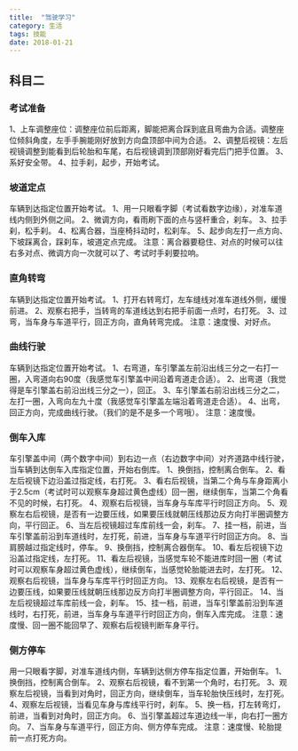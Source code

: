 ```yaml
---
title:  "驾驶学习"
category: 生活
tags: 技能
date: 2018-01-21
---
```

## 科目二
### 考试准备
1、上车调整座位：调整座位前后距离，脚能把离合踩到底且弯曲为合适。调整座位倾斜角度，左手手腕能刚好放到方向盘顶部中间为合适。
2、调整后视镜：左后视镜调整到能看到后轮胎和车尾，右后视镜调到顶部刚好看完后门把手位置。
3、系好安全带。
4、拉手刹，起步，开始考试。

### 坡道定点
车辆到达指定位置开始考试。
1、用一只眼看字脚（考试看数字边缘），对准车道线内侧到外侧之间。
2、微调方向，看雨刷下面的点与竖杆重合，刹车。
3、拉手刹，松手刹。
4、松离合器，当座椅抖动时，松刹车。
5、起步向左打一点方向、下坡踩离合，踩刹车，坡道定点完成。
注意：离合器要稳住、对点的时候可以往右多对点、微调方向一次就可以了、考试时手刹要拉响。

### 直角转弯
车辆到达指定位置开始考试。
1、打开右转弯灯，左车缝线对准车道线外侧，缓慢前进。
2、观察右把手，当转弯的车道线达到右把手前面一点时，右打死。
3、过弯，当车身与车道平行，回正方向，直角转弯完成。
注意：速度慢、对好点。

### 曲线行驶
车辆到达指定位置开始考试。
1、右弯道，车引擎盖左前沿出线三分之一右打一圈，入弯道向右90度（我感觉车引擎盖中间沿着弯道走合适）。
2、出弯道（我觉得是车引擎盖右前沿出线三分之一），回正。
3、车引擎盖右前沿出线三分之二，左打一圈，入弯向左九十度（我感觉车引擎盖左端沿着弯道走合适）。
4、出弯，回正方向，完成曲线行驶。（我们的是不是多一个弯哦）。
注意：速度慢。

### 倒车入库
车引擎盖中间（两个数字中间）到右边一点（右边数字中间）对齐道路中线行驶，当车辆到达倒车入库指定位置，开始右倒库。
1、换倒挡，控制离合倒车。
2、看左后视镜下边沿盖过指定线，右打死。
3、看右后视镜，当第二个角与车身距离小于2.5cm（考试时可以观察车身超过黄色虚线）回一圈，继续倒车，当第二个角看不见的时候，右打死。
4、观察右后视镜，当车身与车库平行时回正方向。
5、观察左右后视镜，是否有一边要压线，如果要压线就朝压线那边反方向打半圈调整方向，平行回正。
6、当左后视镜超过车库前线一会，刹车。
7、挂一档，前进，当车引擎盖前沿到车道线时，左打死，前进，当车身与车道平行时回正方向。
8、当肩膀越过指定线时，停车。
9、换倒挡，控制离合器倒车。
10、看左后视镜下边沿盖过指定线，左打死。
11、看左后视镜，当感觉车轮不能进库时回一圈（考试时可以观察车身超过黄色虚线），继续倒车，当感觉轮胎能进去时，左打死。
12、观察右后视镜，当车身与车库平行时回正方向。
13、观察左右后视镜，是否有一边要压线，如果要压线就朝压线那边反方向打半圈调整方向，平行回正。
14、当左后视镜超过车库前线一会，刹车。
15、挂一档，前进，当车引擎盖前沿到车道线时，右打死，前进，当车身与车道平行时回正方向，倒车入库完成。
注意：速度慢、回一圈不能回早了、观察右后视镜判断车身平行。

### 侧方停车
用一只眼看字脚，对准车道线内侧，车辆到达侧方停车指定位置，开始倒车。
1、换倒挡，控制离合倒车。
2、观察右后视镜，看不到第一个角时，右打死。
3、观察左后视镜，当看到对角时，回正方向，继续倒车，当车轮胎快压线时，左打死。
4、观察左后视镜，当看见车身与库线平行时，刹车。
5、换一档，打左转弯灯，前进，当看到对角时，回正方向。
6、当引擎盖超过车道边线一半，向右打一圈方向。
7、当车身与车道平行，回正方向、侧方停车完成。
注意：速度慢、轮胎提前一点打死方向。
